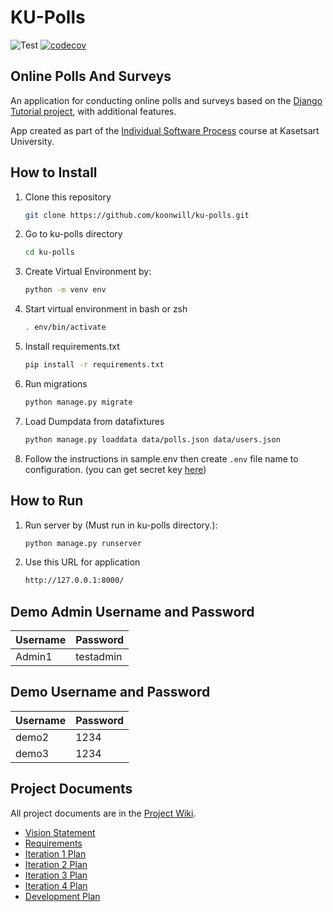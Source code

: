 # KU-Polls
![Test](https://github.com/koonwill/ku-polls/actions/workflows/django.yml/badge.svg)
[![codecov](https://codecov.io/gh/koonwill/ku-polls/branch/main/graph/badge.svg?token=P0GBYMB6RZ)](https://codecov.io/gh/koonwill/ku-polls)
## Online Polls And Surveys

An application for conducting online polls and surveys based
on the [Django Tutorial project][django-tutorial], with
additional features.

App created as part of the [Individual Software Process](
https://cpske.github.io/ISP) course at Kasetsart University.

## How to Install
1. Clone this repository
    ``` sh
    git clone https://github.com/koonwill/ku-polls.git
    ```
2. Go to ku-polls directory
    ``` sh
    cd ku-polls
    ```
3. Create Virtual Environment by:
    ``` sh
    python -m venv env
    ```
4. Start virtual environment in bash or zsh
    ``` sh
    . env/bin/activate
    ```
5. Install requirements.txt
    ``` sh
    pip install -r requirements.txt
    ```
6. Run migrations
    ``` sh
    python manage.py migrate
    ```
7. Load Dumpdata from datafixtures
    ``` sh
    python manage.py loaddata data/polls.json data/users.json
    ```
8. Follow the instructions in sample.env then create ```.env``` file name to configuration. (you can get secret key [here](https://djecrety.ir/))
## How to Run
1. Run server by (Must run in ku-polls directory.):
    ``` sh
    python manage.py runserver
    ```
2. Use this URL for application
    ``` sh
    http://127.0.0.1:8000/
    ```
## Demo Admin Username and Password
| Username  | Password  |
|-----------|-----------|
|   Admin1   | testadmin |
## Demo Username and Password
| Username  | Password  |
|-----------|-----------|
|   demo2   | 1234 |
|   demo3   | 1234 |

## Project Documents

All project documents are in the [Project Wiki](https://github.com/koonwill/ku-polls/wiki/Home).

- [Vision Statement](https://github.com/koonwill/ku-polls/wiki/Vision-Statement)
- [Requirements](https://github.com/koonwill/ku-polls/wiki/Requirements)
- [Iteration 1 Plan](https://github.com/koonwill/ku-polls/wiki/Iteration-1-Plan)
- [Iteration 2 Plan](https://github.com/koonwill/ku-polls/wiki/Iteration-2-Plan)
- [Iteration 3 Plan](https://github.com/koonwill/ku-polls/wiki/Iteration-3-Plan)
- [Iteration 4 Plan](https://github.com/koonwill/ku-polls/wiki/Iteration-4-Plan)
- [Development Plan](https://github.com/koonwill/ku-polls/wiki/Development-Plan)

[django-tutorial]: https://docs.djangoproject.com/en/4.1/intro/tutorial01/